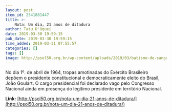 ```yaml
---
layout: post
item_id: 2541881447
title: >-
    Nota: Um dia, 21 anos de ditadura
author: Tatu D'Oquei
date: 2019-03-30 19:59:15
pub_date: 2019-03-30 19:59:15
time_added: 2019-03-31 07:55:57
categories: []
tags: []
image: http://psol50.org.br/wp-content/uploads/2019/03/batismo-de-sangue.jpg
---
```


No dia 1º. de abril de 1964, tropas amotinadas do Exército Brasileiro depõem o presidente constitucional e democraticamente eleito do Brasil, João Goulart. O cargo presidencial foi declarado vago pelo Congresso Nacional ainda em presença do legítimo presidente em território Nacional.

**Link:** [http://psol50.org.br/nota-um-dia-21-anos-de-ditadura/](http://psol50.org.br/nota-um-dia-21-anos-de-ditadura/)


